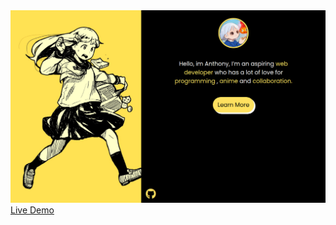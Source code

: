 <img src='images/project_portfolio.png' alt='img'>
<a href='https://zallyy.github.io/About-Me/'>Live Demo</a>

